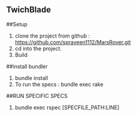 ## TwichBlade


##Setup

1. clone the project from github : https://github.com/spraveen1112/MarsRover.git
2. cd into the project.
3. Build

##install bundler

1. bundle install
2. To run the specs : bundle exec rake

##RUN SPECIFIC SPECS

1. bundle exec rspec [SPECFILE_PATH:LINE]

